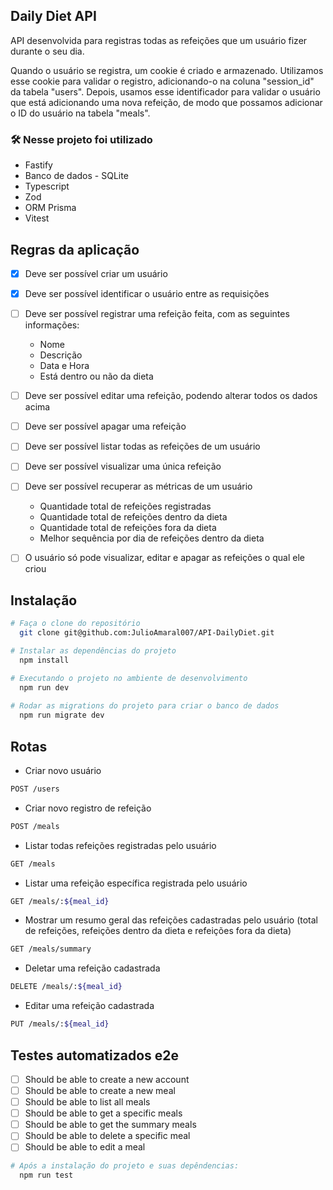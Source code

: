 ## Daily Diet API
API desenvolvida para registras todas as refeições que um usuário fizer durante o seu dia.

Quando o usuário se registra, um cookie é criado e armazenado. Utilizamos esse cookie para validar o registro, adicionando-o na coluna "session_id" da tabela "users". Depois, usamos esse identificador para validar o usuário que está adicionando uma nova refeição, de modo que possamos adicionar o ID do usuário na tabela "meals".

### 🛠️ Nesse projeto foi utilizado

* Fastify
* Banco de dados - SQLite
* Typescript
* Zod
* ORM Prisma
* Vitest

## Regras da aplicação

  - [x] Deve ser possível criar um usuário
  - [x] Deve ser possível identificar o usuário entre as requisições
  - [ ] Deve ser possível registrar uma refeição feita, com as seguintes informações:  
      - Nome
      - Descrição
      - Data e Hora
      - Está dentro ou não da dieta
  - [ ] Deve ser possível editar uma refeição, podendo alterar todos os dados acima
  - [ ] Deve ser possível apagar uma refeição
  - [ ] Deve ser possível listar todas as refeições de um usuário
  - [ ] Deve ser possível visualizar uma única refeição
  - [ ] Deve ser possível recuperar as métricas de um usuário
      - Quantidade total de refeições registradas
      - Quantidade total de refeições dentro da dieta
      - Quantidade total de refeições fora da dieta
      - Melhor sequência por dia de refeições dentro da dieta
  - [ ] O usuário só pode visualizar, editar e apagar as refeições o qual ele criou


## Instalação

```bash
# Faça o clone do repositório
  git clone git@github.com:JulioAmaral007/API-DailyDiet.git

# Instalar as dependências do projeto
  npm install

# Executando o projeto no ambiente de desenvolvimento
  npm run dev
  
# Rodar as migrations do projeto para criar o banco de dados
  npm run migrate dev
```

## Rotas
- Criar novo usuário
```bash
POST /users
```

- Criar novo registro de refeição
```bash
POST /meals
```

- Listar todas refeições registradas pelo usuário
```bash
GET /meals
```

- Listar uma refeição específica registrada pelo usuário
```bash
GET /meals/:${meal_id}
```

- Mostrar um resumo geral das refeições cadastradas pelo usuário (total de refeições, refeições dentro da dieta e refeições fora da dieta)
```bash
GET /meals/summary
```

- Deletar uma refeição cadastrada
```bash
DELETE /meals/:${meal_id}
```

- Editar uma refeição cadastrada
```bash
PUT /meals/:${meal_id}
```

## Testes automatizados e2e
  - [ ] Should be able to create a new account
  - [ ] Should be able to create a new meal
  - [ ] Should be able to list all meals
  - [ ] Should be able to get a specific meals
  - [ ] Should be able to get the summary meals
  - [ ] Should be able to delete a specific meal
  - [ ] Should be able to edit a meal

```bash
# Após a instalação do projeto e suas depêndencias:
  npm run test
